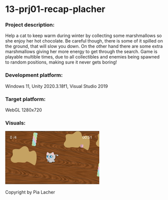 # 13-prj01-recap-placher

### Project description: 
Help a cat to keep warm during winter by collecting some marshmallows so she enjoy her hot chocolate. Be careful though, there is some of it spilled on the ground, that will slow you down. On the other hand there are some extra marshmallows giving her more energy to get through the search.
Game is playable multible times, due to all collectibles and enemies being spawned to random positions, making sure it never gets boring!

### Development platform: 
Windows 11, Unity 2020.3.18f1, Visual Studio 2019

### Target platform: 
WebGL 1280x720 

### Visuals: 
<img src="/visuals/visual1.jpg" alt="Marshmallow game" width =300>

Copyright by Pia Lacher
